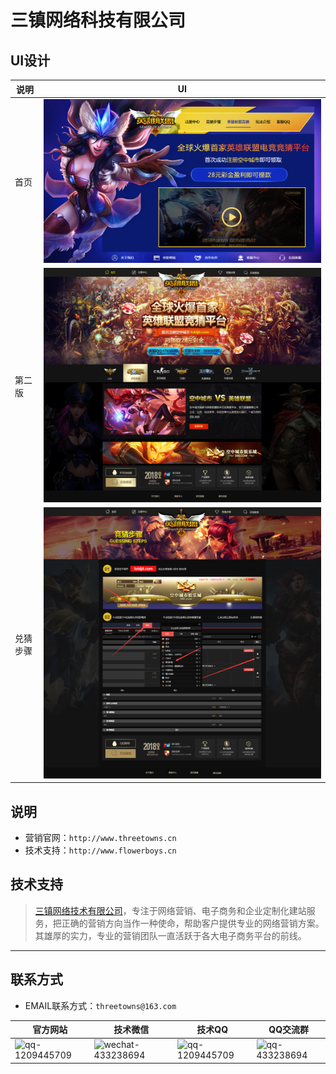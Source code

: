 # 三镇网络科技有限公司

## UI设计
| 说明 | UI |
|--------|--------|
| 首页 | ![UI design](UI/UI.jpg) |
| 第二版 | ![UI design](UI/LOL-V2.0.jpg) |
| 兑猜步骤 | ![UI design](UI/LOL-step-V2.0.jpg) |


## 说明
* 营销官网：`http://www.threetowns.cn`
* 技术支持：`http://www.flowerboys.cn`

## 技术支持
>[三镇网络技术有限公司](http://www.threetowns.cn)，专注于网络营销、电子商务和企业定制化建站服务，把正确的营销方向当作一种使命，帮助客户提供专业的网络营销方案。其雄厚的实力，专业的营销团队一直活跃于各大电子商务平台的前线。

***

## 联系方式

* EMAIL联系方式：`threetowns@163.com`

| 官方网站 | 技术微信 | 技术QQ | QQ交流群 |
|--------|--------|--------|--------|
|![qq-1209445709](https://github.com/threetowns/About/raw/master/qrCode/website_threetowns.cn.jpg)|![wechat-433238694](https://github.com/threetowns/About/raw/master/qrCode/wechat_yonger_lei.jpg)|   ![qq-1209445709](https://github.com/threetowns/About/raw/master/qrCode/qq_1209445709.jpg)     |    ![qq-433238694](https://github.com/threetowns/About/raw/master/qrCode/qqGroup_433238694.jpg)    |
